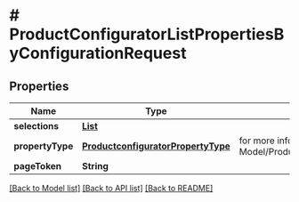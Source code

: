 # # ProductConfiguratorListPropertiesByConfigurationRequest


## Properties 


Name | Type | Description | Notes
------------ | ------------- | ------------- | -------------
**selections**| [**List<PropertyListPropertiesByConfigurationRequestSelection>**](PropertyListPropertiesByConfigurationRequestSelection.md) |   | [optional] [default to new ArrayList<>()]
**propertyType**| [**ProductconfiguratorPropertyType**](ProductconfiguratorPropertyType.md) |  for more information please, see Model/ProductconfiguratorPropertyType.php  | [optional] [default to ProductconfiguratorPropertyType.UNKNOWN]
**pageToken**| **String** |   | [optional]


[[Back to Model list]](../../README.md#models) [[Back to API list]](../../README.md#endpoints) [[Back to README]](../../README.md)

